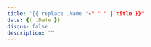 ```yaml
---
title: "{{ replace .Name "-" " " | title }}"
date: {{ .Date }}
disqus: false
description: ""
---
```


